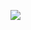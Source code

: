 <p align="left"><a href="https://github.com/ryo-ma/github-profile-trophy"><img src="https://github-profile-trophy.vercel.app/?username=pektezol&column=9&theme=gruvbox&no-frame=true&column=9&row=1" /></a></p>
